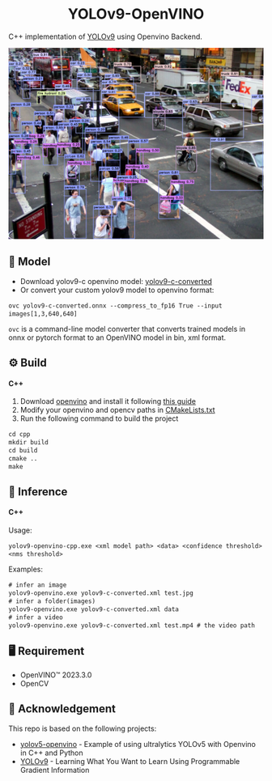 <h1 align="center"><span>YOLOv9-OpenVINO</span></h1>

C++ implementation of [YOLOv9](https://github.com/WongKinYiu/yolov9) using Openvino Backend.

<p align="center" margin: 0 auto;>
  <img src="result.jpg"/>
</p>

## 🤖 Model

- Download yolov9-c openvino model: [yolov9-c-converted](https://drive.google.com/file/d/1eBs2zlPmPoa-K2N4enTG3srXmesKQyM9/view?usp=sharing)
- Or convert your custom yolov9 model to openvino format:
``` shell
ovc yolov9-c-converted.onnx --compress_to_fp16 True --input images[1,3,640,640]
```
`ovc` is a command-line model converter that converts trained models in onnx or pytorch format to an OpenVINO model in bin, xml format.


## ⚙️ Build

#### C++

1. Download [openvino](https://storage.openvinotoolkit.org/repositories/openvino/packages/2023.3/windows/) and install it following [this guide](https://docs.openvino.ai/2023.3/openvino_docs_install_guides_installing_openvino_from_archive_windows.html)
2. Modify your openvino and opencv paths in [CMakeLists.txt](https://github.com/spacewalk01/yolov9-openvino/blob/main/cpp/CMakeLists.txt)
3. Run the following command to build the project

``` shell
cd cpp
mkdir build
cd build
cmake ..
make
```

## 🚀 Inference

#### C++

Usage: 
``` shell
yolov9-openvino-cpp.exe <xml model path> <data> <confidence threshold> <nms threshold>
```

Examples:
``` shell
# infer an image
yolov9-openvino.exe yolov9-c-converted.xml test.jpg 
# infer a folder(images)
yolov9-openvino.exe yolov9-c-converted.xml data
# infer a video
yolov9-openvino.exe yolov9-c-converted.xml test.mp4 # the video path
```

## 🖥️ Requirement

- OpenVINO™ 2023.3.0
- OpenCV

## 🔗 Acknowledgement
This repo is based on the following projects:
- [yolov5-openvino](https://github.com/dacquaviva/yolov5-openvino-cpp-python) - Example of using ultralytics YOLOv5 with Openvino in C++ and Python
- [YOLOv9](https://github.com/WongKinYiu/yolov9) - Learning What You Want to Learn Using Programmable Gradient Information
